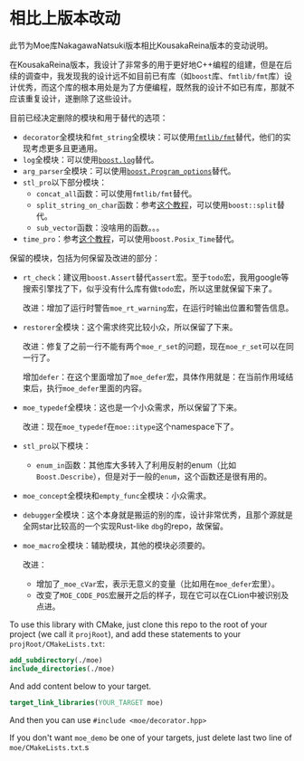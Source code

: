 # 相比上版本改动

此节为Moe库NakagawaNatsuki版本相比KousakaReina版本的变动说明。

在KousakaReina版本，我设计了非常多的用于更好地C++编程的组建，但是在后续的调查中，我发现我的设计远不如目前已有库（如`boost`库、`fmtlib/fmt`库）设计优秀，而这个库的根本用处是为了方便编程，既然我的设计不如已有库，那就不应该重复设计，遂删除了这些设计。

目前已经决定删除的模块和用于替代的选项：

* `decorator`全模块和`fmt_string`全模块：可以使用[`fmtlib/fmt`](https://github.com/fmtlib/fmt)替代，他们的实现考虑更多且更通用。
* `log`全模块：可以使用[`boost.log`](https://www.boost.org/doc/libs/1_81_0/libs/log/doc/html/index.html)替代。
* `arg_parser`全模块：可以使用[`boost.Program_options`](https://www.boost.org/doc/libs/1_81_0/doc/html/program_options.html)替代。
* `stl_pro`以下部分模块：
  * `concat_all`函数：可以使用`fmtlib/fmt`替代。
  * `split_string_on_char`函数：参考[这个教程](https://www.geeksforgeeks.org/boostsplit-c-library/)，可以使用`boost::split`替代。
  * `sub_vector`函数：没啥用的函数。。。
* `time_pro`：参考[这个教程](https://thispointer.com/get-current-date-time-in-c-example-using-boost-date-time-library/)，可以使用`boost.Posix_Time`替代。

保留的模块，包括为何保留及改进的部分：

* `rt_check`：建议用`boost.Assert`替代`assert`宏。至于`todo`宏，我用google等搜索引擎找了下，似乎没有什么库有做`todo`宏，所以这里就保留下来了。

  改进：增加了运行时警告`moe_rt_warning`宏，在运行时输出位置和警告信息。

* `restorer`全模块：这个需求终究比较小众，所以保留了下来。

  改进：修复了之前一行不能有两个`moe_r_set`的问题，现在`moe_r_set`可以在同一行了。

  增加`defer`：在这个里面增加了`moe_defer`宏，具体作用就是：在当前作用域结束后，执行`moe_defer`里面的内容。

* `moe_typedef`全模块：这也是一个小众需求，所以保留了下来。

  改进：现在`moe_typedef`在`moe::itype`这个namespace下了。

* `stl_pro`以下模块：

  * `enum_in`函数：其他库大多转入了利用反射的enum（比如`Boost.Describe`），但是对于一般的`enum`，这个函数还是很有用的。

* `moe_concept`全模块和`empty_func`全模块：小众需求。

* `debugger`全模块：这个本身就是搬运的别的库，设计非常优秀，且那个源就是全网star比较高的一个实现Rust-like `dbg`的repo，故保留。

* `moe_macro`全模块：辅助模块，其他的模块必须要的。

  改进：

  * 增加了`_moe_cVar`宏，表示无意义的变量（比如用在`moe_defer`宏里）。
  * 改变了`MOE_CODE_POS`宏展开之后的样子，现在它可以在CLion中被识别及点进。

To use this library with CMake, just clone this repo to the root of your project (we call it `projRoot`), and add these statements to your `projRoot/CMakeLists.txt`:

```cmake
add_subdirectory(./moe)
include_directories(./moe)
```

And add content below to your target.

```cmake
target_link_libraries(YOUR_TARGET moe)
```

And then you can use `#include <moe/decorator.hpp>`

If you don't want `moe_demo` be one of your targets, just delete last two line of `moe/CMakeLists.txt`.s

